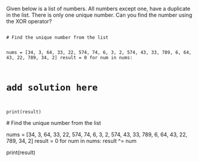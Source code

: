 Given below is a list of numbers. All numbers except one, have a duplicate in the list. There is only one unique number. Can you find the number using the XOR operator?


<Editor lang="python" type="exercise">
<code>
# Find the unique number from the list

nums = [34, 3, 64, 33, 22, 574, 74, 6, 3, 2, 574, 43, 33, 789, 6, 64, 43, 22, 789, 34, 2]
result = 0
for num in nums:
  # add solution here

print(result)
</code>

<solution>
# Find the unique number from the list

nums = [34, 3, 64, 33, 22, 574, 74, 6, 3, 2, 574, 43, 33, 789, 6, 64, 43, 22, 789, 34, 2]
result = 0
for num in nums:
  result ^= num

print(result)
</solution>
</Editor>